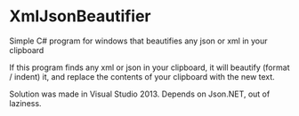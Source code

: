 # XmlJsonBeautifier
Simple C# program for windows that beautifies any json or xml in your clipboard

If this program finds any xml or json in your clipboard, it will beautify (format / indent) it, and replace the contents of your clipboard with the new text.

Solution was made in Visual Studio 2013.
Depends on Json.NET, out of laziness.
